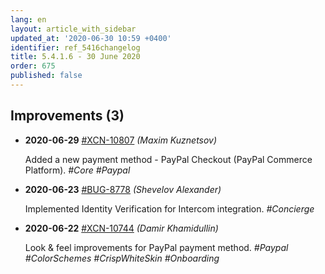 ```yaml
---
lang: en
layout: article_with_sidebar
updated_at: '2020-06-30 10:59 +0400'
identifier: ref_5416changelog
title: 5.4.1.6 - 30 June 2020
order: 675
published: false
---
```

## Improvements (3)
* **2020-06-29** [#XCN-10807](https://xcn.myjetbrains.com/youtrack/issue/XCN-10807) _(Maxim Kuznetsov)_

  Added a new payment method - PayPal Checkout (PayPal Commerce Platform). _#Core #Paypal_

* **2020-06-23** [#BUG-8778](https://xcn.myjetbrains.com/youtrack/issue/BUG-8778) _(Shevelov Alexander)_

  Implemented Identity Verification for Intercom integration. _#Concierge_

* **2020-06-22** [#XCN-10744](https://xcn.myjetbrains.com/youtrack/issue/XCN-10744) _(Damir Khamidullin)_

  Look & feel improvements for PayPal payment method. _#Paypal #ColorSchemes #CrispWhiteSkin #Onboarding_


